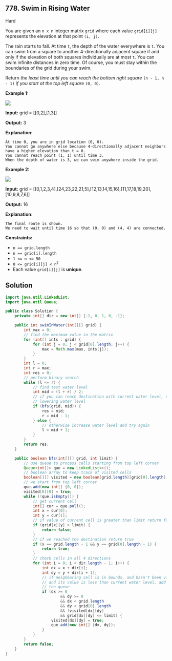 ## 778\. Swim in Rising Water

Hard

You are given an `n x n` integer matrix `grid` where each value `grid[i][j]` represents the elevation at that point `(i, j)`.

The rain starts to fall. At time `t`, the depth of the water everywhere is `t`. You can swim from a square to another 4-directionally adjacent square if and only if the elevation of both squares individually are at most `t`. You can swim infinite distances in zero time. Of course, you must stay within the boundaries of the grid during your swim.

Return _the least time until you can reach the bottom right square_ `(n - 1, n - 1)` _if you start at the top left square_ `(0, 0)`.

**Example 1:**

![](https://assets.leetcode.com/uploads/2021/06/29/swim1-grid.jpg)

**Input:** grid = [[0,2],[1,3]]

**Output:** 3

**Explanation:**

    At time 0, you are in grid location (0, 0).
    You cannot go anywhere else because 4-directionally adjacent neighbors have a higher elevation than t = 0.
    You cannot reach point (1, 1) until time 3.
    When the depth of water is 3, we can swim anywhere inside the grid. 

**Example 2:**

![](https://assets.leetcode.com/uploads/2021/06/29/swim2-grid-1.jpg)

**Input:** grid = [[0,1,2,3,4],[24,23,22,21,5],[12,13,14,15,16],[11,17,18,19,20],[10,9,8,7,6]]

**Output:** 16

**Explanation:**

    The final route is shown.
    We need to wait until time 16 so that (0, 0) and (4, 4) are connected. 

**Constraints:**

*   `n == grid.length`
*   `n == grid[i].length`
*   `1 <= n <= 50`
*   <code>0 <= grid[i][j] < n<sup>2</sup></code>
*   Each value `grid[i][j]` is **unique**.

## Solution

```java
import java.util.LinkedList;
import java.util.Queue;

public class Solution {
    private int[] dir = new int[] {-1, 0, 1, 0, -1};

    public int swimInWater(int[][] grid) {
        int max = 0;
        // find the maximum value in the matrix
        for (int[] ints : grid) {
            for (int j = 0; j < grid[0].length; j++) {
                max = Math.max(max, ints[j]);
            }
        }
        int l = 0;
        int r = max;
        int res = 0;
        // perform binary search
        while (l <= r) {
            // find test water level
            int mid = (l + r) / 2;
            // if you can reach destination with current water level, store it as an answer and try
            // lowering water level
            if (bfs(grid, mid)) {
                res = mid;
                r = mid - 1;
            } else {
                // otherwise increase water level and try again
                l = mid + 1;
            }
        }
        return res;
    }

    public boolean bfs(int[][] grid, int limit) {
        // use queue to process cells starting from top left corner
        Queue<int[]> que = new LinkedList<>();
        // boolean array to keep track of visited cells
        boolean[][] visited = new boolean[grid.length][grid[0].length];
        // we start from top left corner
        que.add(new int[] {0, 0});
        visited[0][0] = true;
        while (!que.isEmpty()) {
            // get current cell
            int[] cur = que.poll();
            int x = cur[0];
            int y = cur[1];
            // if value of current cell is greater than limit return false
            if (grid[x][y] > limit) {
                return false;
            }
            // if we reached the destination return true
            if (x == grid.length - 1 && y == grid[0].length - 1) {
                return true;
            }
            // check cells in all 4 directions
            for (int i = 0; i < dir.length - 1; i++) {
                int dx = x + dir[i];
                int dy = y + dir[i + 1];
                // if neighboring cell is in bounds, and hasn't been visited yet,
                // and its value is less than current water level, add it to visited array and to
                // the queue
                if (dx >= 0
                        && dy >= 0
                        && dx < grid.length
                        && dy < grid[0].length
                        && !visited[dx][dy]
                        && grid[dx][dy] <= limit) {
                    visited[dx][dy] = true;
                    que.add(new int[] {dx, dy});
                }
            }
        }
        return false;
    }
}
```